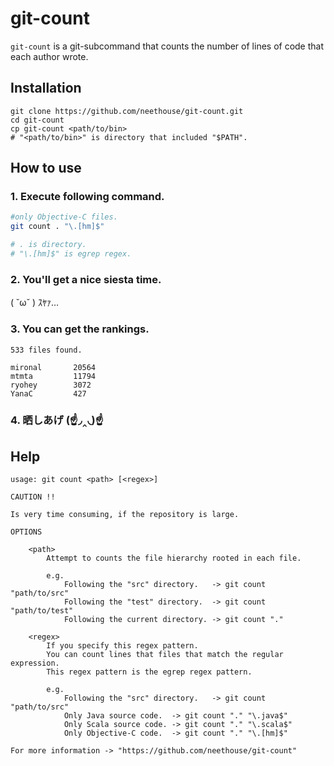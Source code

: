 # git-count

`git-count` is a git-subcommand that counts the number of lines of code that each author wrote.

## Installation

```
git clone https://github.com/neethouse/git-count.git
cd git-count
cp git-count <path/to/bin>
# "<path/to/bin>" is directory that included "$PATH".
```

## How to use

### 1. Execute following command.

```sh
#only Objective-C files.
git count . "\.[hm]$"

# . is directory.
# "\.[hm]$" is egrep regex.
```
### 2. You'll get a nice siesta time.

( ˘ω˘ ) ｽﾔｧ…

### 3. You can get the rankings.

```
533 files found.

mironal       20564
mtmta         11794
ryohey        3072
YanaC         427
```

### 4. 晒しあげ (☝◞‸◟)☝


## Help

```
usage: git count <path> [<regex>]

CAUTION !!

Is very time consuming, if the repository is large.

OPTIONS

    <path>
        Attempt to counts the file hierarchy rooted in each file.

        e.g.
            Following the "src" directory.   -> git count "path/to/src"
            Following the "test" directory.  -> git count "path/to/test"
            Following the current directory. -> git count "."

    <regex>
        If you specify this regex pattern.
        You can count lines that files that match the regular expression.
        This regex pattern is the egrep regex pattern.

        e.g.
            Following the "src" directory.   -> git count "path/to/src"
            Only Java source code.  -> git count "." "\.java$"
            Only Scala source code. -> git count "." "\.scala$"
            Only Objective-C code.  -> git count "." "\.[hm]$"

For more information -> "https://github.com/neethouse/git-count"
```

